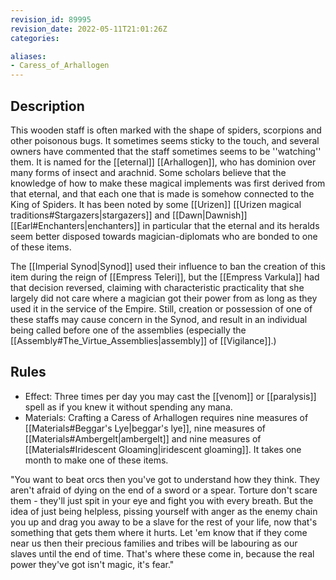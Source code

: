 ```yaml
---
revision_id: 89995
revision_date: 2022-05-11T21:01:26Z
categories:

aliases:
- Caress_of_Arhallogen
---
```


## Description
This wooden staff is often marked with the shape of spiders, scorpions and other poisonous bugs. It sometimes seems sticky to the touch, and several owners have commented that the staff sometimes seems to be ''watching'' them. It is named for the [[eternal]] [[Arhallogen]], who has dominion over many forms of insect and arachnid. Some scholars believe that the knowledge of how to make these magical implements was first derived from that eternal, and that each one that is made is somehow connected to the King of Spiders. It has been noted by some [[Urizen]] [[Urizen magical traditions#Stargazers|stargazers]] and [[Dawn|Dawnish]] [[Earl#Enchanters|enchanters]] in particular that the eternal and its heralds seem better disposed towards magician-diplomats who are bonded to one of these items.

The [[Imperial Synod|Synod]] used their influence to ban the creation of this item during the reign of [[Empress Teleri]], but the [[Empress Varkula]] had that decision reversed, claiming with characteristic practicality that she largely did not care where a magician got their power from as long as they used it in the service of the Empire. Still, creation or possession of one of these staffs may cause concern in the Synod, and result in an individual being called before one of the assemblies (especially the [[Assembly#The_Virtue_Assemblies|assembly]] of [[Vigilance]].)

## Rules

* Effect: Three times per day you may cast the [[venom]] or [[paralysis]] spell as if you knew it without spending any mana.
* Materials: Crafting a Caress of Arhallogen requires nine measures of [[Materials#Beggar's Lye|beggar's lye]], nine measures of [[Materials#Ambergelt|ambergelt]] and nine measures of [[Materials#Iridescent Gloaming|iridescent gloaming]]. It takes one month to make one of these items.

"You want to beat orcs then you've got to understand how they think.  They aren't afraid of dying on the end of a sword or a spear.  Torture don't scare them - they'll just spit in your eye and fight you with every breath.  But the idea of just being helpless, pissing yourself with anger as the enemy chain you up and drag you away to be a slave for the rest of your life, now that's something that gets them where it hurts.  Let 'em know that if they come near us then their precious families and tribes will be labouring as our slaves until the end of time.  That's where these come in, because the real power they've got isn't magic, it's fear."

